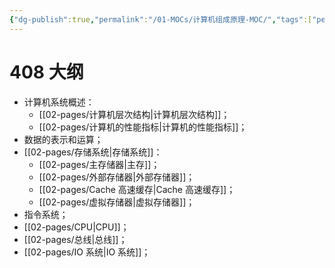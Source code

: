 ```yaml
---
{"dg-publish":true,"permalink":"/01-MOCs/计算机组成原理-MOC/","tags":["personal/blog","计算机组成原理"]}
---
```


# 408 大纲
- 计算机系统概述：
	- [[02-pages/计算机层次结构\|计算机层次结构]]；
	- [[02-pages/计算机的性能指标\|计算机的性能指标]]；
- 数据的表示和运算；
- [[02-pages/存储系统\|存储系统]]：
	- [[02-pages/主存储器\|主存]]；
	- [[02-pages/外部存储器\|外部存储器]]；
	- [[02-pages/Cache 高速缓存\|Cache 高速缓存]]；
	- [[02-pages/虚拟存储器\|虚拟存储器]]；
- 指令系统；
- [[02-pages/CPU\|CPU]]；
- [[02-pages/总线\|总线]]；
- [[02-pages/IO 系统\|IO 系统]]；